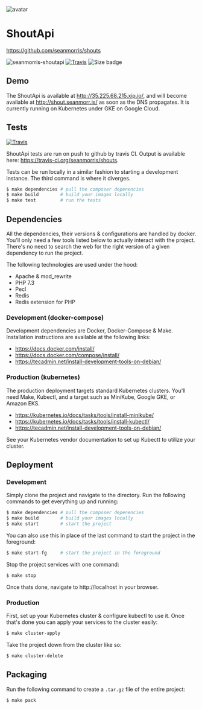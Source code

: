 ![avatar](https://avatars3.githubusercontent.com/u/640101?s=80&v=4)

# ShoutApi

https://github.com/seanmorris/shouts

![seanmorris-shoutapi](https://img.shields.io/badge/seanmorris-shoutapi-darkred?style=for-the-badge) [![Travis](https://img.shields.io/travis/seanmorris/shouts?style=for-the-badge)](https://travis-ci.org/seanmorris/shouts/) ![Size badge](https://img.shields.io/github/languages/code-size/seanmorris/shouts?style=for-the-badge)

## Demo

The ShoutApi is available at http://35.225.68.215.xip.io/, and will become available at http://shout.seanmorr.is/ as soon as the DNS propagates. It is currently running on Kubernetes under GKE on Google Cloud.

## Tests

[![Travis](https://img.shields.io/travis/seanmorris/shouts?style=flat-square)](https://travis-ci.org/seanmorris/shouts/)

ShoutApi tests are run on push to github by travis CI. Output is available here: https://travis-ci.org/seanmorris/shouts.

Tests can be run locally in a similar fashion to starting a development instance. The third command is where it diverges.

```bash
$ make dependencies # pull the composer depenencies
$ make build        # build your images locally
$ make test         # run the tests
```

## Dependencies

All the dependencies, their versions & configurations are handled by docker. You'll only need a few tools listed below to actually interact with the project. There's no need to search the web for the right version of a given dependency to run the project.

The following technologies are used under the hood:

* Apache & mod_rewrite
* PHP 7.3
* Pecl
* Redis
* Redis extension for PHP

### Development (docker-compose)

Development dependencies are Docker, Docker-Compose & Make. Installation instructions are available at the following links:

* https://docs.docker.com/install/
* https://docs.docker.com/compose/install/
* https://tecadmin.net/install-development-tools-on-debian/

### Production (kubernetes)

The production deployment targets standard Kubernetes clusters. You'll need Make, Kubectl, and a target such as MiniKube, Google GKE, or Amazon EKS.

* https://kubernetes.io/docs/tasks/tools/install-minikube/
* https://kubernetes.io/docs/tasks/tools/install-kubectl/
* https://tecadmin.net/install-development-tools-on-debian/

See your Kubernetes vendor documentation to set up Kubectt to utilize your cluster.

## Deployment

### Development

Simply clone the project and navigate to the directory. Run the following commands to get everything up and running:

```bash
$ make dependencies # pull the composer depenencies
$ make build        # build your images locally
$ make start        # start the project
```

You can also use this in place of the last command to start the project in the foreground:

```bash
$ make start-fg     # start the project in the foreground
```

Stop the project services with one command:

```bash
$ make stop
```

Once thats done, navigate to http://localhost in your browser.

### Production

First, set up your Kubernetes cluster & configure kubectl to use it. Once that's done you can apply your services to the cluster easily:

```bash
$ make cluster-apply
```

Take the project down from the cluster like so:


```bash
$ make cluster-delete
```

## Packaging

Run the following command to create a `.tar.gz` file of the entire project:

```bash
$ make pack
```
